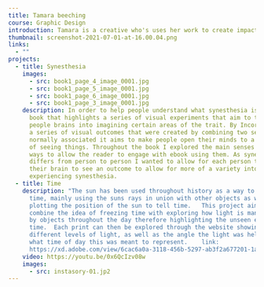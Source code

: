 ```yaml
---
title: Tamara beeching
course: Graphic Design
introduction: Tamara is a creative who's uses her work to create impact through design.
thumbnail: screenshot-2021-07-01-at-16.00.04.png
links:
  - ""
projects:
  - title: Synesthesia
    images:
      - src: book1_page_4_image_0001.jpg
      - src: book1_page_5_image_0001.jpg
      - src: book1_page_6_image_0001.jpg
      - src: book1_page_3_image_0001.jpg
    description: In order to help people understand what synesthesia is I created a
      book that highlights a series of visual experiments that aim to trigger
      people brains into imagining certain areas of the trait. By Incorporating
      a series of visual outcomes that were created by combining two senses not
      normally associated it aims to make people open their minds to a new way
      of seeing things. Throughout the book I explored the main senses and found
      ways to allow the reader to engage with ebook using them. As synesthesia
      differs from person to person I wanted to allow for each person to use
      their brain to see an outcome to allow for more of a variety into
      experiencing synesthesia.
  - title: Time
    description: "The sun has been used throughout history as a way to navigate
      time, mainly using the suns rays in union with other objects as well as
      plotting the position of the sun to tell time.   This project aims to
      combine the idea of freezing time with exploring how light is manipulated
      by objects throughout the day therefore highlighting the unseen effects of
      time.  Each print can then be explored through the website showing the
      different levels of light, as well as the angle the light was held at and
      what time of day this was meant to represent.    link:
      https://xd.adobe.com/view/6cac6a0a-3118-456b-5297-ab3f2a677201-1a9d/"
    video: https://youtu.be/0x6QcIzv08w
    images:
      - src: instasory-01.jp2
---
```

